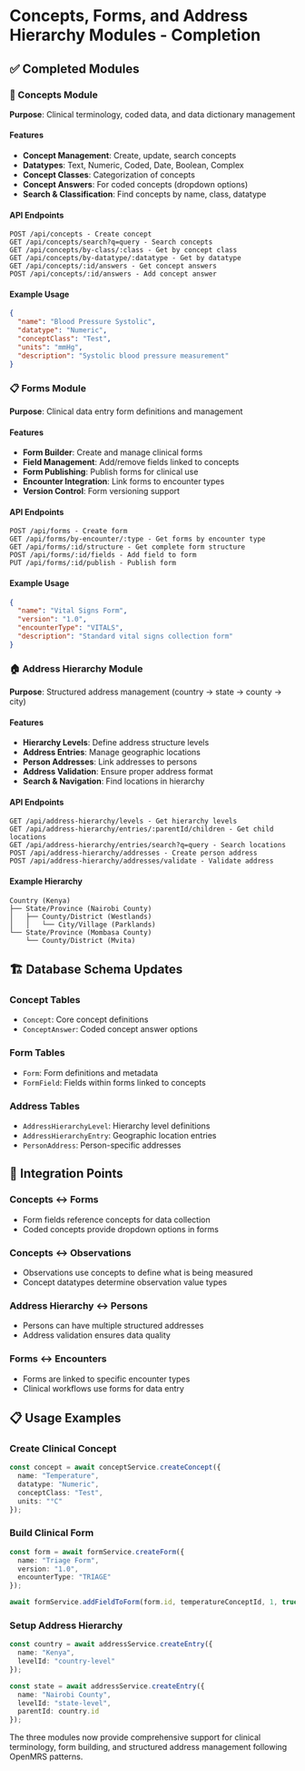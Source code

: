 # Concepts, Forms, and Address Hierarchy Modules - Completion

## ✅ Completed Modules

### 🧠 Concepts Module
**Purpose**: Clinical terminology, coded data, and data dictionary management

#### Features
- **Concept Management**: Create, update, search concepts
- **Datatypes**: Text, Numeric, Coded, Date, Boolean, Complex
- **Concept Classes**: Categorization of concepts
- **Concept Answers**: For coded concepts (dropdown options)
- **Search & Classification**: Find concepts by name, class, datatype

#### API Endpoints
```
POST /api/concepts - Create concept
GET /api/concepts/search?q=query - Search concepts
GET /api/concepts/by-class/:class - Get by concept class
GET /api/concepts/by-datatype/:datatype - Get by datatype
GET /api/concepts/:id/answers - Get concept answers
POST /api/concepts/:id/answers - Add concept answer
```

#### Example Usage
```json
{
  "name": "Blood Pressure Systolic",
  "datatype": "Numeric",
  "conceptClass": "Test",
  "units": "mmHg",
  "description": "Systolic blood pressure measurement"
}
```

### 📋 Forms Module
**Purpose**: Clinical data entry form definitions and management

#### Features
- **Form Builder**: Create and manage clinical forms
- **Field Management**: Add/remove fields linked to concepts
- **Form Publishing**: Publish forms for clinical use
- **Encounter Integration**: Link forms to encounter types
- **Version Control**: Form versioning support

#### API Endpoints
```
POST /api/forms - Create form
GET /api/forms/by-encounter/:type - Get forms by encounter type
GET /api/forms/:id/structure - Get complete form structure
POST /api/forms/:id/fields - Add field to form
PUT /api/forms/:id/publish - Publish form
```

#### Example Usage
```json
{
  "name": "Vital Signs Form",
  "version": "1.0",
  "encounterType": "VITALS",
  "description": "Standard vital signs collection form"
}
```

### 🏠 Address Hierarchy Module
**Purpose**: Structured address management (country → state → county → city)

#### Features
- **Hierarchy Levels**: Define address structure levels
- **Address Entries**: Manage geographic locations
- **Person Addresses**: Link addresses to persons
- **Address Validation**: Ensure proper address format
- **Search & Navigation**: Find locations in hierarchy

#### API Endpoints
```
GET /api/address-hierarchy/levels - Get hierarchy levels
GET /api/address-hierarchy/entries/:parentId/children - Get child locations
GET /api/address-hierarchy/entries/search?q=query - Search locations
POST /api/address-hierarchy/addresses - Create person address
POST /api/address-hierarchy/addresses/validate - Validate address
```

#### Example Hierarchy
```
Country (Kenya)
├── State/Province (Nairobi County)
│   ├── County/District (Westlands)
│   │   └── City/Village (Parklands)
└── State/Province (Mombasa County)
    └── County/District (Mvita)
```

## 🏗️ Database Schema Updates

### Concept Tables
- `Concept`: Core concept definitions
- `ConceptAnswer`: Coded concept answer options

### Form Tables
- `Form`: Form definitions and metadata
- `FormField`: Fields within forms linked to concepts

### Address Tables
- `AddressHierarchyLevel`: Hierarchy level definitions
- `AddressHierarchyEntry`: Geographic location entries
- `PersonAddress`: Person-specific addresses

## 🔧 Integration Points

### Concepts ↔ Forms
- Form fields reference concepts for data collection
- Coded concepts provide dropdown options in forms

### Concepts ↔ Observations
- Observations use concepts to define what is being measured
- Concept datatypes determine observation value types

### Address Hierarchy ↔ Persons
- Persons can have multiple structured addresses
- Address validation ensures data quality

### Forms ↔ Encounters
- Forms are linked to specific encounter types
- Clinical workflows use forms for data entry

## 📋 Usage Examples

### Create Clinical Concept
```typescript
const concept = await conceptService.createConcept({
  name: "Temperature",
  datatype: "Numeric",
  conceptClass: "Test",
  units: "°C"
});
```

### Build Clinical Form
```typescript
const form = await formService.createForm({
  name: "Triage Form",
  version: "1.0",
  encounterType: "TRIAGE"
});

await formService.addFieldToForm(form.id, temperatureConceptId, 1, true);
```

### Setup Address Hierarchy
```typescript
const country = await addressService.createEntry({
  name: "Kenya",
  levelId: "country-level"
});

const state = await addressService.createEntry({
  name: "Nairobi County",
  levelId: "state-level",
  parentId: country.id
});
```

The three modules now provide comprehensive support for clinical terminology, form building, and structured address management following OpenMRS patterns.